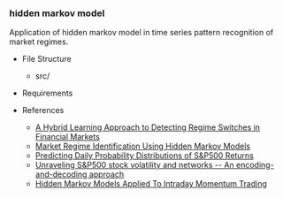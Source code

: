 ### hidden markov model

Application of hidden markov model in time series pattern recognition of market regimes.

- File Structure
  
  - src/

- Requirements

- References
  - [A Hybrid Learning Approach to Detecting Regime Switches in Financial Markets](https://arxiv.org/abs/2108.05801)
  - [Market Regime Identification Using Hidden Markov Models](https://papers.ssrn.com/sol3/papers.cfm?abstract_id=3406068)
  - [Predicting Daily Probability Distributions of S&P500 Returns](https://papers.ssrn.com/sol3/papers.cfm?abstract_id=1288468)
  - [Unraveling S&P500 stock volatility and networks -- An encoding-and-decoding approach](https://arxiv.org/abs/2101.09395)
  - [Hidden Markov Models Applied To Intraday Momentum Trading ](https://arxiv.org/abs/2006.08307)
